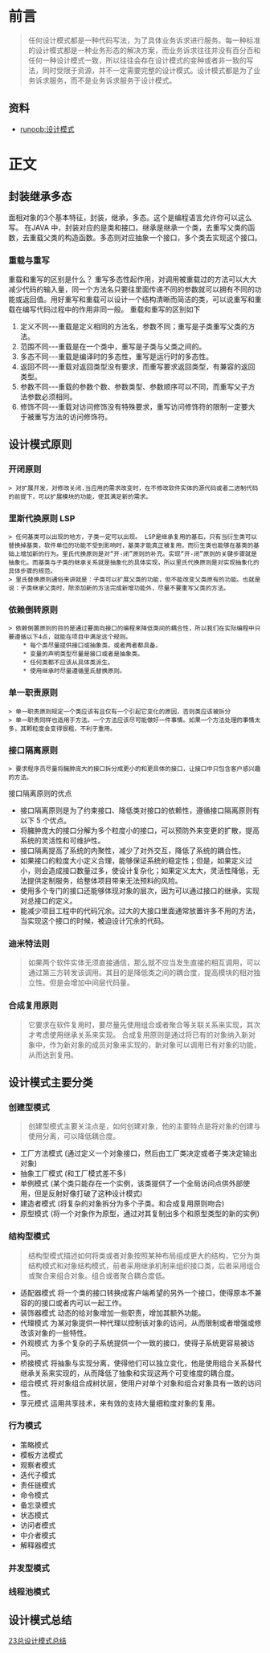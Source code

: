 # 前言
> 任何设计模式都是一种代码写法，为了具体业务诉求进行服务。每一种标准的设计模式都是一种业务形态的解决方案，而业务诉求往往并没有百分百和任何一种设计模式一致，所以往往会存在设计模式的变种或者非一致的写法，同时受限于资源，并不一定需要完整的设计模式。设计模式都是为了业务诉求服务，而不是业务诉求服务于设计模式。
## 资料
* [runoob:设计模式](https://www.runoob.com/design-pattern/design-pattern-tutorial.html)
# 正文
## 封装继承多态
面相对象的3个基本特征，封装，继承，多态。这个是编程语言允许你可以这么写。
在JAVA 中，封装对应的是类和接口。继承是继承一个类，去重写父类的函数，去重载父类的构造函数。多态则对应抽象一个接口，多个类去实现这个接口。
### 重载与重写
重载和重写的区别是什么？
重写多态性起作用，对调用被重载过的方法可以大大减少代码的输入量，同一个方法名只要往里面传递不同的参数就可以拥有不同的功能或返回值。用好重写和重载可以设计一个结构清晰而简洁的类，可以说重写和重载在编写代码过程中的作用非同一般。
重载和重写的区别如下
1. 定义不同---重载是定义相同的方法名，参数不同；重写是子类重写父类的方法。
2. 范围不同---重载是在一个类中，重写是子类与父类之间的。
3. 多态不同---重载是编译时的多态性，重写是运行时的多态性。
4. 返回不同---重载对返回类型没有要求，而重写要求返回类型，有兼容的返回类型。
5. 参数不同---重载的参数个数、参数类型、参数顺序可以不同，而重写父子方法参数必须相同。
6. 修饰不同---重载对访问修饰没有特殊要求，重写访问修饰符的限制一定要大于被重写方法的访问修饰符。
## 设计模式原则
### 开闭原则
    > 对扩展开发，对修改关闭.当应用的需求改变时，在不修改软件实体的源代码或者二进制代码的前提下，可以扩展模块的功能，使其满足新的需求。
### 里斯代换原则 LSP
    > 任何基类可以出现的地方，子类一定可以出现。 LSP是继承复用的基石，只有当衍生类可以替换掉基类，软件单位的功能不受到影响时，基类才能真正被复用，而衍生类也能够在基类的基础上增加新的行为。里氏代换原则是对“开-闭”原则的补充。实现“开-闭”原则的关键步骤就是抽象化。而基类与子类的继承关系就是抽象化的具体实现，所以里氏代换原则是对实现抽象化的具体步骤的规范。
    > 里氏替换原则通俗来讲就是：子类可以扩展父类的功能，但不能改变父类原有的功能。也就是说：子类继承父类时，除添加新的方法完成新增功能外，尽量不要重写父类的方法。
### 依赖倒转原则
    > 依赖倒置原则的目的是通过要面向接口的编程来降低类间的耦合性，所以我们在实际编程中只要遵循以下4点，就能在项目中满足这个规则。
        * 每个类尽量提供接口或抽象类，或者两者都具备。
        * 变量的声明类型尽量是接口或者是抽象类。
        * 任何类都不应该从具体类派生。
        * 使用继承时尽量遵循里氏替换原则。
### 单一职责原则
    > 单一职责原则规定一个类应该有且仅有一个引起它变化的原因，否则类应该被拆分
    > 单一职责同样也适用于方法。一个方法应该尽可能做好一件事情。如果一个方法处理的事情太多，其颗粒度会变得很粗，不利于重用。
###  接口隔离原则
    > 要求程序员尽量将臃肿庞大的接口拆分成更小的和更具体的接口，让接口中只包含客户感兴趣的方法。

接口隔离原则的优点
  * 接口隔离原则是为了约束接口、降低类对接口的依赖性，遵循接口隔离原则有以下 5 个优点。
  * 将臃肿庞大的接口分解为多个粒度小的接口，可以预防外来变更的扩散，提高系统的灵活性和可维护性。
  * 接口隔离提高了系统的内聚性，减少了对外交互，降低了系统的耦合性。
  * 如果接口的粒度大小定义合理，能够保证系统的稳定性；但是，如果定义过小，则会造成接口数量过多，使设计复杂化；如果定义太大，灵活性降低，无法提供定制服务，给整体项目带来无法预料的风险。
  * 使用多个专门的接口还能够体现对象的层次，因为可以通过接口的继承，实现对总接口的定义。
  * 能减少项目工程中的代码冗余。过大的大接口里面通常放置许多不用的方法，当实现这个接口的时候，被迫设计冗余的代码。

### 迪米特法则
> 如果两个软件实体无须直接通信，那么就不应当发生直接的相互调用，可以通过第三方转发该调用。其目的是降低类之间的耦合度，提高模块的相对独立性。但是会增加中间层代码量。
### 合成复用原则
> 它要求在软件复用时，要尽量先使用组合或者聚合等关联关系来实现，其次才考虑使用继承关系来实现。
> 合成复用原则是通过将已有的对象纳入新对象中，作为新对象的成员对象来实现的，新对象可以调用已有对象的功能，从而达到复用。

## 设计模式主要分类
### 创建型模式
  > 创建型模式主要关注点是，如何创建对象，他的主要特点是将对象的创建与使用分离，可以降低耦合度。
  * 工厂方法模式 []() (通过定义一个对象接口，然后由工厂类决定或者子类决定输出对象)
  * 抽象工厂模式[]() (和工厂模式差不多)
  * 单例模式 []() (某个类只能存在一个实例，该类提供了一个全局访问点供外部使用，但是反射好像打破了这种设计模式)
  * 建造者模式 []() (将复杂的对象拆分为多个子类。和合成复用原则吻合)
  * 原型模式 []() (将一个对象作为原型，通过对其复制出多个和原型类型的新的实例)
### 结构型模式
  > 结构型模式描述如何将类或者对象按照某种布局组成更大的结构，它分为类结构模式和对象结构模式，前者采用继承机制来组织接口类，后者采用组合或聚合来组合对象。组合或者聚合耦合度低。
  * 适配器模式 []() 将一个类的接口转换成客户端希望的另外一个接口，使得原本不兼容的的接口或者内可以一起工作。
  * 装饰器模式 []() 动态的给对象增加一些职责，增加其额外功能。
  * 代理模式 []() 为某对象提供一种代理以控制该对象的访问，从而限制或者增强或修改该对象的一些特性。
  * 外观模式 []() 为多个复杂的子系统提供一个一致的接口，使得子系统更容易被访问。
  * 桥接模式 []() 将抽象与实现分离，使得他们可以独立变化，他是使用组合关系替代继承关系来实现的，从而降低了抽象和实现这两个可变维度的耦合度。
  * 组合模式 []() 将对象组合成树状层，使用户对单个对象和组合对象具有一致的访问性。
  * 享元模式 []() 运用共享技术，来有效的支持大量细粒度对象的复用。
###  行为模式
  * 策略模式
  * 模板方法模式
  * 观察者模式
  * 迭代子模式
  * 责任链模式
  * 命令模式
  * 备忘录模式
  * 状态模式
  * 访问者模式
  * 中介者模式
  * 解释器模式
###  并发型模式
###  线程池模式  

## 设计模式总结 
[23总设计模式总结](23总设计模式总结.md)




















